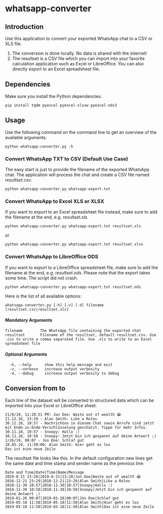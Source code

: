 # whatsapp-converter

## Introduction
Use this application to convert your exported WhatsApp chat to a CSV or XLS file.
1. The conversion is done locally. No data is shared with the internet!
2. The resultset is a CSV file which you can import into your favorite calculation application such as Excel or LibreOffice. You can also directly export to an Excel spreadsheet file.

## Dependencies
Make sure you install the Python dependencies.
```shell
pip install tqdm pyexcel pyexcel-xlsxw pyexcel-ods3
```

## Usage
Use the following command on the command line to get an overview of the available arguments.
```shell
python whatsapp-converter.py -h
```

### Convert WhatsApp TXT to CSV (Default Use Case)
The easy start is just to provide the filename of the exported WhatsApp chat. The application will process the chat and create a CSV file named *resultset.csv*.
```shell
python whatsapp-converter.py whatsapp-export.txt
```

### Convert WhatsApp to Excel XLS or XLSX
If you want to export to an Excel spreadsheet file instead, make sure to add the filename at the end, e.g. *resultset.xls*.
```shell
python whatsapp-converter.py whatsapp-export.txt resultset.xls
```

or

```shell
python whatsapp-converter.py whatsapp-export.txt resultset.xlsx
```

### Convert WhatsApp to LibreOffice ODS
If you want to export to a LibreOffice spreadsheet file, make sure to add the filename at the end, e.g. *resultset.ods*.
Please note that the export takes some time. The script did not crash.
```shell
python whatsapp-converter.py whatsapp-export.txt resultset.ods
```

Here is the list of all available options:
```shell
whatsapp-converter.py [-h] [-v] [-d] filename [resultset.csv|resultset.xls]
```

#### Mandatory Arguments
```shell
filename        The WhatsApp file containing the exported chat
resultset       Filename of the resultset, default resultset.csv. Use .csv to write a comma separated file. Use .xls to write to an Excel spreadsheet file
```

#### Optional Arguments
```shell
  -h, --help      show this help message and exit
  -v, --verbose   increase output verbosity
  -d, --debug     increase output verbosity to debug
```

## Conversion from to

Each line of the dataset will be converted to structured data which can be imported into your Excel or LibreOffice sheet.
```shell
21/8/19, 11:28:51 PM: Jon Doe: Waste out of wealth 😂
21.12.16, 23:29 - Alan Smith: Like a Rolex
30.11.18, 10:57 - Nachrichten in diesem Chat sowie Anrufe sind jetzt mit Ende-zu-Ende-Verschlüsselung geschützt. Tippe für mehr Infos.
30.11.18, 10:57 - Snoopy: Hallo :)
30.11.18, 10:58 - Snoopy: Jetzt bin ich gespannt auf deine Antwort ;)
1/26/19, 00:07 - Jon Doe: Schlaf gut
18.05.19, 11:50:00: Alan Smith: Hier geht es los
Das ist eine neue Zeile
```

The resultset file looks like this. In the default configuration new lines get the same date and time stamp and sender name as the previous line:
```shell
Date and Time|Date|Time|Name|Message
2019-8-21 23:28|2019-8-21|23:28|Jon Doe|Waste out of wealth 😂
2016-12-21 23:29|2016-12-21|23:29|Alan Smith|Like a Rolex
2018-11-30 10:57|2018-11-30|10:57|Snoopy|Hallo :)
2018-11-30 10:58|2018-11-30|10:58|Snoopy|Jetzt bin ich gespannt auf deine Antwort ;)
2019-01-26 00:07|2019-01-26|00:07|Jon Doe|Schlaf gut
2019-05-18 11:50|2019-05-18|11:50|Alan Smith|Hier geht es los
2019-05-18 11:50|2019-05-18|11:50|Alan Smith|Das ist eine neue Zeile
```
